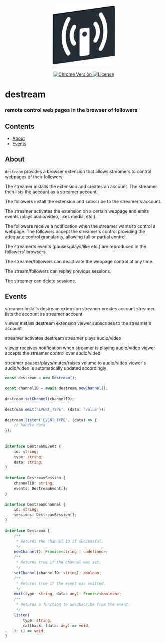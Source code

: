 <p align="center">
    <img src="https://raw.githubusercontent.com/plurid/destream/master/about/identity/destream-logo.png" height="200px">
</p>


<p align="center">
    <a href="https://chrome.google.com/webstore/detail/destream">
        <img src="https://img.shields.io/badge/chrome-v1.0.0-blue.svg?colorB=004F91&style=for-the-badge" alt="Chrome Version">
    </a>
    <a href="https://github.com/plurid/destream/blob/master/LICENSE">
        <img src="https://img.shields.io/badge/license-DEL-blue.svg?colorB=492356&style=for-the-badge" alt="License">
    </a>
</p>



<h1>
    destream
</h1>


<h3>
    remote control web pages in the browser of followers
</h3>



## Contents

+ [About](#about)
+ [Events](#events)


## About

`destream` provides a browser extension that allows streamers to control webpages of their followers.

The streamer installs the extension and creates an account. The streamer then lists the account as a streamer account.

The followers install the extension and subscribe to the streamer's account.

The streamer activates the extension on a certain webpage and emits events (plays audio/video, likes media, etc.).

The followers receive a notification when the streamer wants to control a webpage. The followers accept the streamer's control providing the adequate control granularity, allowing full or partial control.

The streamer's events (pauses/plays/like etc.) are reproduced in the followers' browsers.

The streamer/followers can deactivate the webpage control at any time.

The stream/followers can replay previous sessions.

The streamer can delete sessions.



## Events

streamer installs destream extension
streamer creates account
streamer lists the account as streamer account

viewer installs destream extension
viewer subscribes to the streamer's account

streamer activates destream
streamer plays audio/video

viewer receives notification when streamer is playing audio/video
viewer accepts the streamer control over audio/video

streamer pauses/plays/mutes/raises volume to audio/video
viewer's audio/video is automatically updated accordingly


``` typescript
const destream = new Destream();

const channelID = await destream.newChannel();

destream.setChannel(channelID);

destream.emit('EVENT_TYPE', {data: 'value'});

destream.listen('EVENT_TYPE', (data) => {
    // handle data
});


interface DestreamEvent {
    id: string;
    type: string;
    data: string;
}

interface DestreamSession {
    channelID: string;
    events: DestreamEvent[];
}

interface DestreamChannel {
    id: string;
    sessions: DestreamSession[];
}

interface Destream {
    /**
     * Returns the channel ID if successful.
     */
    newChannel(): Promise<string | undefined>;
    /**
     * Returns true if the channel was set.
     */
    setChannel(channelID: string): boolean;
    /**
     * Returns true if the event was emitted.
     */
    emit(type: string, data: any): Promise<boolean>;
    /**
     * Returns a function to unsubscribe from the event.
     */
    listen(
        type: string,
        callback: (data: any) => void,
    ): () => void;
}
```
